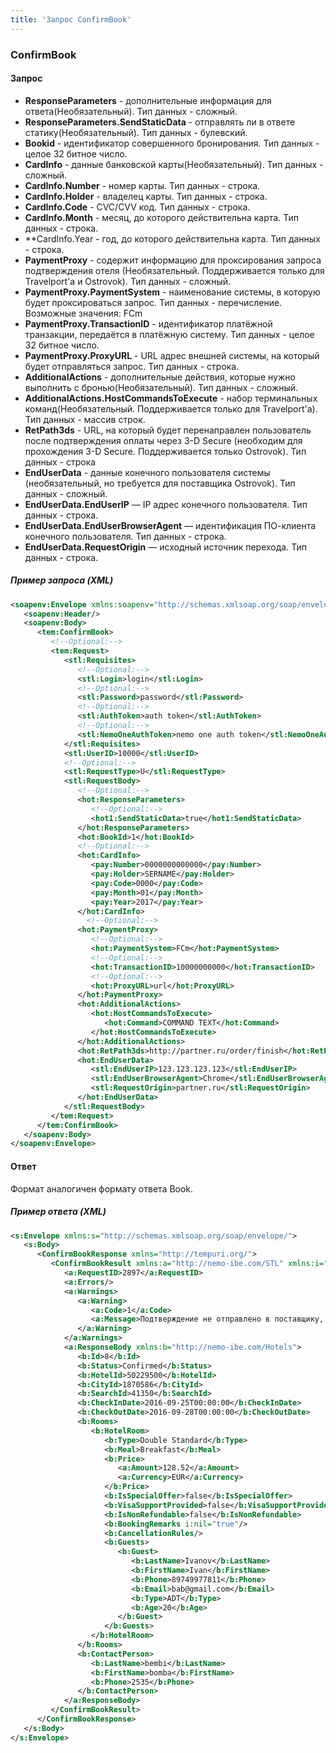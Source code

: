 ```yaml
---
title: 'Запрос ConfirmBook'
---
```


### ConfirmBook

#### Запрос

-   **ResponseParameters** - дополнительные информация для ответа(Необязательный). Тип данных - сложный.
-   **ResponseParameters.SendStaticData** - отправлять ли в ответе статику(Необязательный). Тип данных - булевский.
-   **Bookid** - идентификатор совершенного бронирования. Тип данных - целое 32 битное число.
-   **CardInfo** - данные банковской карты(Необязательный). Тип данных - сложный.
-   **CardInfo.Number** - номер карты. Тип данных - строка.
-   **CardInfo.Holder** - владелец карты. Тип данных - строка.
-   **CardInfo.Code** - CVC/CVV код. Тип данных - строка.
-   **CardInfo.Month** - месяц, до которого действительна карта. Тип данных - строка.
-   **CardInfo.Year - год, до которого действительна карта. Тип данных - строка.
-   **PaymentProxy** - содержит информацию для проксирования запроса подтверждения отеля (Необязательный. Поддерживается только для Travelport'а и Ostrovok). Тип данных - сложный.
-   **PaymentProxy.PaymentSystem** - наименование системы, в которую будет проксироваться запрос. Тип данных - перечисление. Возможные значения:
FCm
-   **PaymentProxy.TransactionID** - идентификатор платёжной транзакции, передаётся в платёжную систему. Тип данных - целое 32 битное число.
-   **PaymentProxy.ProxyURL** - URL адрес внешней системы, на который будет отправляться запрос. Тип данных - строка.
-   **AdditionalActions** - дополнительные действия, которые нужно выполнить с бронью(Необязательный). Тип данных - сложный.
-   **AdditionalActions.HostCommandsToExecute** - набор терминальных команд(Необязательный. Поддерживается только для Travelport'a). Тип данных - массив строк.
-   **RetPath3ds** - URL, на который будет перенаправлен пользователь после подтверждения оплаты через 3-D Secure (необходим для прохождения 3-D Secure. Поддерживается только Ostrovok). Тип данных - строка
-   **EndUserData** - данные конечного пользователя системы (необязательный, но требуется для поставщика Ostrovok). Тип данных - сложный.
-   **EndUserData.EndUserIP** — IP адрес конечного пользователя. Тип данных - строка.
-   **EndUserData.EndUserBrowserAgent** — идентификация ПО-клиента конечного пользователя. Тип данных - строка.
-   **EndUserData.RequestOrigin** — исходный источник перехода. Тип данных - строка.

##### Пример запроса (XML)
```xml
<soapenv:Envelope xmlns:soapenv="http://schemas.xmlsoap.org/soap/envelope/" xmlns:tem="http://tempuri.org/" xmlns:stl="http://nemo-ibe.com/STL" xmlns:hot="http://nemo-ibe.com/Hotels" xmlns:hot1="http://schemas.datacontract.org/2004/07/HotelsEntities.ResponseParameters" xmlns:pay="http://nemo-ibe.com/Payment">
   <soapenv:Header/>
   <soapenv:Body>
      <tem:ConfirmBook>
         <!--Optional:-->
         <tem:Request>
            <stl:Requisites>
               <!--Optional:-->
               <stl:Login>login</stl:Login>
               <!--Optional:-->
               <stl:Password>password</stl:Password>
               <!--Optional:-->
               <stl:AuthToken>auth token</stl:AuthToken>
               <!--Optional:-->
               <stl:NemoOneAuthToken>nemo one auth token</stl:NemoOneAuthToken>
            </stl:Requisites>
            <stl:UserID>10000</stl:UserID>
            <!--Optional:-->
            <stl:RequestType>U</stl:RequestType>
            <stl:RequestBody>
               <!--Optional:-->
               <hot:ResponseParameters>
                  <!--Optional:-->
                  <hot1:SendStaticData>true</hot1:SendStaticData>
               </hot:ResponseParameters>
               <hot:BookId>1</hot:BookId>
               <!--Optional:-->
               <hot:CardInfo>
                  <pay:Number>0000000000000</pay:Number>
                  <pay:Holder>SERNAME</pay:Holder>
                  <pay:Code>0000</pay:Code>
                  <pay:Month>01</pay:Month>
                  <pay:Year>2017</pay:Year>
               </hot:CardInfo>
                 <!--Optional:-->
               <hot:PaymentProxy>
                  <!--Optional:-->
                  <hot:PaymentSystem>FCm</hot:PaymentSystem>
                  <!--Optional:-->
                  <hot:TransactionID>10000000000</hot:TransactionID>
                  <!--Optional:-->
                  <hot:ProxyURL>url</hot:ProxyURL>
               </hot:PaymentProxy>
               <hot:AdditionalActions>
                  <hot:HostCommandsToExecute>
                     <hot:Command>COMMAND TEXT</hot:Command>
                  </hot:HostCommandsToExecute>
               </hot:AdditionalActions>
               <hot:RetPath3ds>http://partner.ru/order/finish</hot:RetPath3ds>
               <hot:EndUserData>
                  <stl:EndUserIP>123.123.123.123</stl:EndUserIP>
                  <stl:EndUserBrowserAgent>Chrome</stl:EndUserBrowserAgent>
                  <stl:RequestOrigin>partner.ru</stl:RequestOrigin>
               </hot:EndUserData>
            </stl:RequestBody>
         </tem:Request>
      </tem:ConfirmBook>
   </soapenv:Body>
</soapenv:Envelope>
```

#### Ответ

Формат аналогичен формату ответа Book.

##### Пример ответа (XML)
```xml
<s:Envelope xmlns:s="http://schemas.xmlsoap.org/soap/envelope/">
   <s:Body>
      <ConfirmBookResponse xmlns="http://tempuri.org/">
         <ConfirmBookResult xmlns:a="http://nemo-ibe.com/STL" xmlns:i="http://www.w3.org/2001/XMLSchema-instance">
            <a:RequestID>2897</a:RequestID>
            <a:Errors/>
            <a:Warnings>
               <a:Warning>
                  <a:Code>1</a:Code>
                  <a:Message>Подтверждение не отправлено в поставщику, т.к. тестовый режим</a:Message>
               </a:Warning>
            </a:Warnings>
            <a:ResponseBody xmlns:b="http://nemo-ibe.com/Hotels">
               <b:Id>8</b:Id>
               <b:Status>Confirmed</b:Status>
               <b:HotelId>50229500</b:HotelId>
               <b:CityId>1870586</b:CityId>
               <b:SearchId>41350</b:SearchId>
               <b:CheckInDate>2016-09-25T00:00:00</b:CheckInDate>
               <b:CheckOutDate>2016-09-28T00:00:00</b:CheckOutDate>
               <b:Rooms>
                  <b:HotelRoom>
                     <b:Type>Double Standard</b:Type>
                     <b:Meal>Breakfast</b:Meal>
                     <b:Price>
                        <a:Amount>128.52</a:Amount>
                        <a:Currency>EUR</a:Currency>
                     </b:Price>
                     <b:IsSpecialOffer>false</b:IsSpecialOffer>
                     <b:VisaSupportProvided>false</b:VisaSupportProvided>
                     <b:IsNonRefundable>false</b:IsNonRefundable>
                     <b:BookingRemarks i:nil="true"/>
                     <b:CancellationRules/>
                     <b:Guests>
                        <b:Guest>
                           <b:LastName>Ivanov</b:LastName>
                           <b:FirstName>Ivan</b:FirstName>
                           <b:Phone>89749977811</b:Phone>
                           <b:Email>bab@gmail.com</b:Email>
                           <b:Type>ADT</b:Type>
                           <b:Age>20</b:Age>
                        </b:Guest>
                     </b:Guests>
                  </b:HotelRoom>
               </b:Rooms>
               <b:ContactPerson>
                  <b:LastName>bembi</b:LastName>
                  <b:FirstName>bomba</b:FirstName>
                  <b:Phone>2535</b:Phone>
               </b:ContactPerson>
            </a:ResponseBody>
         </ConfirmBookResult>
      </ConfirmBookResponse>
   </s:Body>
</s:Envelope>
```